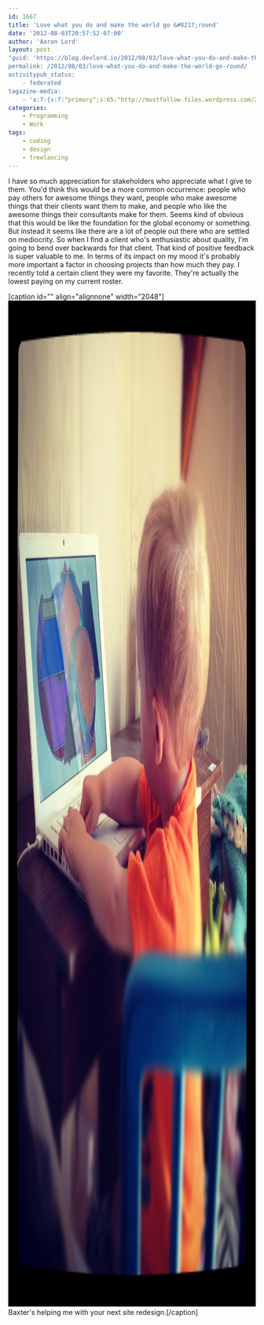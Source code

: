 ```yaml
---
id: 1667
title: 'Love what you do and make the world go &#8217;round'
date: '2012-08-03T20:57:52-07:00'
author: 'Aaron Lord'
layout: post
"guid: 'https://blog.devlord.io/2012/08/03/love-what-you-do-and-make-the-world-go-round/'
permalink: /2012/08/03/love-what-you-do-and-make-the-world-go-round/
activitypub_status:
    - federated
tagazine-media:
    - 'a:7:{s:7:"primary";s:65:"http://mustfollow.files.wordpress.com/2012/08/20120803-220818.jpg";s:6:"images";a:1:{s:65:"http://mustfollow.files.wordpress.com/2012/08/20120803-220818.jpg";a:6:{s:8:"file_url";s:65:"http://mustfollow.files.wordpress.com/2012/08/20120803-220818.jpg";s:5:"width";i:2048;s:6:"height";i:2048;s:4:"type";s:5:"image";s:4:"area";i:4194304;s:9:"file_path";b:0;}}s:6:"videos";a:0:{}s:11:"image_count";i:1;s:6:"author";s:8:"28099389";s:7:"blog_id";s:8:"28571045";s:9:"mod_stamp";s:19:"2012-08-04 05:09:47";}'
categories:
    - Programming
    - Work
tags:
    - coding
    - design
    - freelancing
---
```


I have so much appreciation for stakeholders who appreciate what I give to them. You'd think this would be a more common occurrence: people who pay others for awesome things they want, people who make awesome things that their clients want them to make, and people who like the awesome things their consultants make for them. Seems kind of obvious that this would be like the foundation for the global economy or something. But instead it seems like there are a lot of people out there who are settled on mediocrity. So when I find a client who's enthusiastic about quality, I'm going to bend over backwards for that client. That kind of positive feedback is super valuable to me. In terms of its impact on my mood it's probably more important a factor in choosing projects than how much they pay. I recently told a certain client they were my favorite. They're actually the lowest paying on my current roster.

[caption id="" align="alignnone" width="2048"]<a href="/assets/img/2012/08/20120803-220818.jpg"><img class="size-full" src="/assets/img/2012/08/20120803-220818.jpg" alt="20120803-220818.jpg" width="2048" height="2048" /></a> Baxter's helping me with your next site redesign.[/caption]